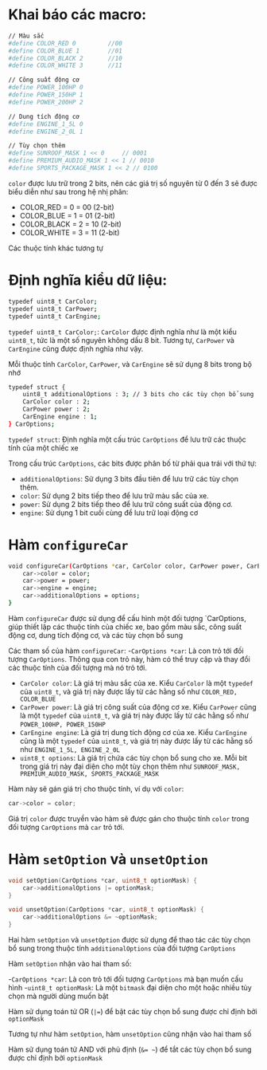 # Khai báo các macro:
```bash
// Màu sắc
#define COLOR_RED 0	        //00
#define COLOR_BLUE 1        //01
#define COLOR_BLACK 2       //10
#define COLOR_WHITE 3       //11

// Công suất động cơ
#define POWER_100HP 0
#define POWER_150HP 1
#define POWER_200HP 2

// Dung tích động cơ
#define ENGINE_1_5L 0
#define ENGINE_2_0L 1

// Tùy chọn thêm
#define SUNROOF_MASK 1 << 0     // 0001
#define PREMIUM_AUDIO_MASK 1 << 1 // 0010
#define SPORTS_PACKAGE_MASK 1 << 2 // 0100
```
`color` được lưu trữ trong 2 bits, nên các giá trị số nguyên từ 0 đến 3 sẽ được biểu diễn như sau trong hệ nhị phân:
- COLOR_RED = 0 = 00 (2-bit)
- COLOR_BLUE = 1 = 01 (2-bit)
- COLOR_BLACK = 2 = 10 (2-bit)
- COLOR_WHITE = 3 = 11 (2-bit)
  
Các thuộc tính khác tương tự

# Định nghĩa kiểu dữ liệu:

```bash
typedef uint8_t CarColor;
typedef uint8_t CarPower;
typedef uint8_t CarEngine;
```

`typedef uint8_t CarColor;`: `CarColor` được định nghĩa như là một kiểu `uint8_t`, tức là một số nguyên không dấu 8 bit. Tương tự, `CarPower` và `CarEngine` cũng được định nghĩa như vậy.

Mỗi thuộc tính `CarColor`, `CarPower`, và `CarEngine` sẽ sử dụng 8 bits trong bộ nhớ
```bash
typedef struct {
    uint8_t additionalOptions : 3; // 3 bits cho các tùy chọn bổ sung
    CarColor color : 2;
    CarPower power : 2;
    CarEngine engine : 1;
} CarOptions;
```

`typedef struct`: Định nghĩa một cấu trúc `CarOptions` để lưu trữ các thuộc tính của một chiếc xe

Trong cấu trúc `CarOptions`, các bits được phân bố từ phải qua trái với thứ tự:

- `additionalOptions`: Sử dụng 3 bits đầu tiên để lưu trữ các tùy chọn thêm.
- `color`: Sử dụng 2 bits tiếp theo để lưu trữ màu sắc của xe.
- `power`: Sử dụng 2 bits tiếp theo để lưu trữ công suất của động cơ.
- `engine`: Sử dụng 1 bit cuối cùng để lưu trữ loại động cơ

# Hàm `configureCar`
```bash
void configureCar(CarOptions *car, CarColor color, CarPower power, CarEngine engine, uint8_t options) {
    car->color = color;
    car->power = power;
    car->engine = engine;
    car->additionalOptions = options;
}
```
Hàm `configureCar` được sử dụng để cấu hình một đối tượng `CarOptions, giúp thiết lập các thuộc tính của chiếc xe, bao gồm màu sắc, công suất động cơ, dung tích động cơ, và các tùy chọn bổ sung

Các tham số của hàm `configureCar`:
-`CarOptions *car`: Là con trỏ tới đối tượng `CarOptions`. Thông qua con trỏ này, hàm có thể truy cập và thay đổi các thuộc tính của đối tượng mà nó trỏ tới.
- `CarColor color`: Là giá trị màu sắc của xe. Kiểu `CarColor` là một `typedef` của `uint8_t`, và giá trị này được lấy từ các hằng số như `COLOR_RED, COLOR_BLUE`
- `CarPower power`: Là giá trị công suất của động cơ xe. Kiểu `CarPower` cũng là một `typedef` của `uint8_t`, và giá trị này được lấy từ các hằng số như `POWER_100HP, POWER_150HP`
- `CarEngine engine`: Là giá trị dung tích động cơ của xe. Kiểu `CarEngine` cũng là một `typedef` của `uint8_t`, và giá trị này được lấy từ các hằng số như `ENGINE_1_5L, ENGINE_2_0L`
- `uint8_t options`: Là giá trị chứa các tùy chọn bổ sung cho xe. Mỗi bit trong giá trị này đại diện cho một tùy chọn thêm như `SUNROOF_MASK, PREMIUM_AUDIO_MASK, SPORTS_PACKAGE_MASK`

Hàm này sẽ gán giá trị cho thuộc tính, ví dụ với `color`:
```c
car->color = color;
```
Giá trị `color` được truyền vào hàm sẽ được gán cho thuộc tính `color` trong đối tượng `CarOptions` mà `car` trỏ tới.

# Hàm `setOption` và `unsetOption`
```c
void setOption(CarOptions *car, uint8_t optionMask) {
    car->additionalOptions |= optionMask;
}
```

```c
void unsetOption(CarOptions *car, uint8_t optionMask) {
    car->additionalOptions &= ~optionMask;
}
```

Hai hàm `setOption` và `unsetOption` được sử dụng để thao tác các tùy chọn bổ sung trong thuộc tính `additionalOptions` của đối tượng `CarOptions`

Hàm `setOption` nhận vào hai tham số:

-`CarOptions *car`: Là con trỏ tới đối tượng `CarOptions` mà bạn muốn cấu hình
-`uint8_t optionMask`: Là một `bitmask` đại diện cho một hoặc nhiều tùy chọn mà người dùng muốn bật

Hàm sử dụng toán tử OR (`|=`) để bật các tùy chọn bổ sung được chỉ định bởi `optionMask`

Tương tự như hàm `setOption`, hàm `unsetOption` cũng nhận vào hai tham số 

Hàm sử dụng toán tử AND với phủ định (`&= ~`) để tắt các tùy chọn bổ sung được chỉ định bởi `optionMask`






